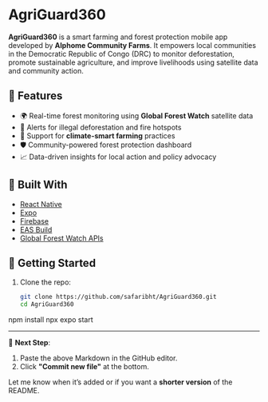 # AgriGuard360

**AgriGuard360** is a smart farming and forest protection mobile app developed by **Alphome Community Farms**. It empowers local communities in the Democratic Republic of Congo (DRC) to monitor deforestation, promote sustainable agriculture, and improve livelihoods using satellite data and community action.

## 🌱 Features

- 🌍 Real-time forest monitoring using **Global Forest Watch** satellite data
- 📡 Alerts for illegal deforestation and fire hotspots
- 🌾 Support for **climate-smart farming** practices
- 🛡️ Community-powered forest protection dashboard
- 📈 Data-driven insights for local action and policy advocacy

## 🔧 Built With

- [React Native](https://reactnative.dev/)
- [Expo](https://expo.dev/)
- [Firebase](https://firebase.google.com/)
- [EAS Build](https://docs.expo.dev/eas/)
- [Global Forest Watch APIs](https://www.globalforestwatch.org/)

## 🚀 Getting Started

1. Clone the repo:
   ```bash
   git clone https://github.com/safaribht/AgriGuard360.git
   cd AgriGuard360
npm install
npx expo start

---

📌 **Next Step**:  
1. Paste the above Markdown in the GitHub editor.  
2. Click **"Commit new file"** at the bottom.

Let me know when it’s added or if you want a **shorter version** of the README.
